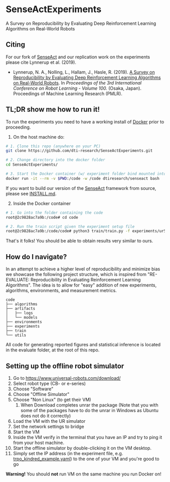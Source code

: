 # SenseActExperiments
A Survey on Reproducibility by Evaluating Deep Reinforcement Learning Algorithms on Real-World Robots

## Citing

For our fork of [SenseAct](https://github.com/dti-research/SenseAct) and our replication work on the experiments please cite Lynnerup et al. (2019).

* Lynnerup, N. A., Nolling, L., Hallam, J., Hasle, R. (2019). [A Survey on Reproducibility by Evaluating Deep Reinforcement Learning Algorithms on Real-World Robots](https://arxiv.org/abs/1909.03772). In *Proceedings of the 3rd International Conference on Robot Learning - Volume 100.* (Osaka, Japan). Proceedings of Machine Learning Research (PMLR).

## TL;DR show me how to run it!

To run the experiments you need to have a working install of [Docker](https://docs.docker.com/) prior to proceeding.

1. On the host machine do:

```bash
# 1. Clone this repo (anywhere on your PC)
git clone https://github.com/dti-research/SenseActExperiments.git

# 2. Change directory into the docker folder
cd SenseActExperiments/

# 3. Start the Docker container (w/ experiment folder bind mounted into )
docker run -it --rm -v $PWD:/code -w /code dtiresearch/senseact bash
```

If you want to build our version of the [SenseAct](https://github.com/dti-research/SenseAct) framework from source, please see [INSTALL.md](INSTALL.md).

2. Inside the Docker container

```bash
# 1. Go into the folder containing the code
root@2c9828ac7a9b:/code# cd code

# 2. Run the train script given the experiment setup file
root@2c9828ac7a9b:/code/code# python3 train/train.py -f experiments/ur5/trpo_kindred_example.yaml
```

That's it folks! You should be able to obtain results very similar to ours.


## How do I navigate?

In an attempt to achieve a higher level of reproducibility and minimize bias we showcase the following project structure, which is inspired from "RE-EVALUATE: Reproducibility in Evaluating Reinforcement Learning Algorithms". The idea is to allow for "easy" addition of new experiments, algorithms, environments, and measurement metrics.

```
code
├── algorithms
├── artifacts
│   ├── logs
│   └── models
├── environments
├── experiments
├── train
└── utils
```

All code for generating reported figures and statistical inference is located in the evaluate folder, at the root of this repo.

## Setting up the offline robot simulator

1. Go to https://www.universal-robots.com/download/
1. Select robot type (CB- or e-series)
1. Choose "Software"
1. Choose "Offline Simulator"
1. Choose "Non Linux" (to get their VM)
    1. When Download completes unrar the package (Note that you with some of the packages have to do the unrar in Windows as Ubuntu does not do it correctly)
1. Load the VM with the UR simulator
1. Set the network settings to bridge
1. Start the VM
1. Inside the VM verify in the terminal that you have an IP and try to ping it from your host machine.
1. Start the offline simulator by double-clicking it on the VM desktop.
1. Simply set the IP address (in the experiment file, e.g. [trpo_kindred_example.yaml](code/experiments/ur5/trpo_kindred_example.yaml)) to the one of your VM and you're good to go

**Warning!** You should **not** run VM on the same machine you run Docker on!
